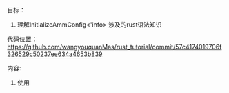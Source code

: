 目标：
1. 理解InitializeAmmConfig<'info> 涉及的rust语法知识

代码位置： https://github.com/wangyouquanMas/rust_tutorial/commit/57c4174019706f326529c50237ee634a4653b839

内容:
1. 使用

